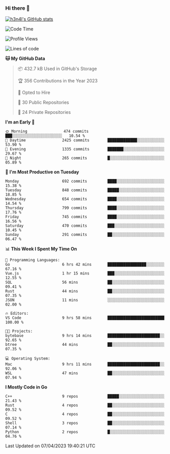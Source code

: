 ### Hi there 👋

[![h3n4l's GitHub stats](https://github-readme-stats.vercel.app/api?username=h3n4l&count_private=true&show_icons=true&theme=radical)](https://github.com/h3n4l/github-readme-stats)

<!--START_SECTION:waka-->
![Code Time](http://img.shields.io/badge/Code%20Time-1%2C105%20hrs%2031%20mins-blue)

![Profile Views](http://img.shields.io/badge/Profile%20Views-1-blue)

![Lines of code](https://img.shields.io/badge/From%20Hello%20World%20I%27ve%20Written-2.7%20million%20lines%20of%20code-blue)

**🐱 My GitHub Data** 

> 📦 432.7 kB Used in GitHub's Storage 
 > 
> 🏆 356 Contributions in the Year 2023
 > 
> 💼 Opted to Hire
 > 
> 📜 30 Public Repositories 
 > 
> 🔑 24 Private Repositories 
 > 
**I'm an Early 🐤** 

```text
🌞 Morning                474 commits         ███░░░░░░░░░░░░░░░░░░░░░░   10.54 % 
🌆 Daytime                2425 commits        █████████████░░░░░░░░░░░░   53.90 % 
🌃 Evening                1335 commits        ███████░░░░░░░░░░░░░░░░░░   29.67 % 
🌙 Night                  265 commits         █░░░░░░░░░░░░░░░░░░░░░░░░   05.89 % 
```
📅 **I'm Most Productive on Tuesday** 

```text
Monday                   692 commits         ████░░░░░░░░░░░░░░░░░░░░░   15.38 % 
Tuesday                  848 commits         █████░░░░░░░░░░░░░░░░░░░░   18.85 % 
Wednesday                654 commits         ████░░░░░░░░░░░░░░░░░░░░░   14.54 % 
Thursday                 799 commits         ████░░░░░░░░░░░░░░░░░░░░░   17.76 % 
Friday                   745 commits         ████░░░░░░░░░░░░░░░░░░░░░   16.56 % 
Saturday                 470 commits         ███░░░░░░░░░░░░░░░░░░░░░░   10.45 % 
Sunday                   291 commits         ██░░░░░░░░░░░░░░░░░░░░░░░   06.47 % 
```


📊 **This Week I Spent My Time On** 

```text
💬 Programming Languages: 
Go                       6 hrs 42 mins       █████████████████░░░░░░░░   67.16 % 
Vue.js                   1 hr 15 mins        ███░░░░░░░░░░░░░░░░░░░░░░   12.55 % 
SQL                      56 mins             ██░░░░░░░░░░░░░░░░░░░░░░░   09.41 % 
Rust                     44 mins             ██░░░░░░░░░░░░░░░░░░░░░░░   07.35 % 
JSON                     11 mins             ░░░░░░░░░░░░░░░░░░░░░░░░░   02.00 % 

🔥 Editors: 
VS Code                  9 hrs 58 mins       █████████████████████████   100.00 % 

🐱‍💻 Projects: 
bytebase                 9 hrs 14 mins       ███████████████████████░░   92.65 % 
btree                    44 mins             ██░░░░░░░░░░░░░░░░░░░░░░░   07.35 % 

💻 Operating System: 
Mac                      9 hrs 11 mins       ███████████████████████░░   92.06 % 
WSL                      47 mins             ██░░░░░░░░░░░░░░░░░░░░░░░   07.94 % 
```

**I Mostly Code in Go** 

```text
C++                      9 repos             █████░░░░░░░░░░░░░░░░░░░░   21.43 % 
Rust                     4 repos             ██░░░░░░░░░░░░░░░░░░░░░░░   09.52 % 
C                        4 repos             ██░░░░░░░░░░░░░░░░░░░░░░░   09.52 % 
Shell                    3 repos             ██░░░░░░░░░░░░░░░░░░░░░░░   07.14 % 
Python                   2 repos             █░░░░░░░░░░░░░░░░░░░░░░░░   04.76 % 
```




 Last Updated on 07/04/2023 19:40:21 UTC
<!--END_SECTION:waka-->

